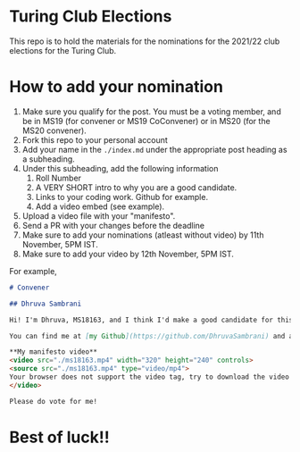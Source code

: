 # Turing Club Elections

This repo is to hold the materials for the nominations for the 2021/22 club elections for the Turing Club.

# How to add your nomination

1. Make sure you qualify for the post. You must be a voting member, and be in MS19 (for convener or MS19 CoConvener) or in MS20 (for the MS20 convener).
2. Fork this repo to your personal account
3. Add your name in the `./index.md` under the appropriate post heading as a subheading.
4. Under this subheading, add the following information
   1. Roll Number
   2. A VERY SHORT intro to why you are a good candidate.
   2. Links to your coding work. Github for example.
   3. Add a video embed (see example).
5. Upload a video file with your "manifesto".
6. Send a PR with your changes before the deadline
5. Make sure to add your nominations (atleast without video) by 11th November, 5PM IST.
6. Make sure to add your video by 12th November, 5PM IST.

For example,

```md
# Convener

## Dhruva Sambrani

Hi! I'm Dhruva, MS18163, and I think I'd make a good candidate for this post because I am very smart and have glasses.

You can find me at [my Github](https://github.com/DhruvaSambrani) and at [my website and blog](https://dhruvasambrani.github.io/).

**My manifesto video**
<video src="./ms18163.mp4" width="320" height="240" controls>
<source src="./ms18163.mp4" type="video/mp4">
Your browser does not support the video tag, try to download the video from <a href="./ms18163.mp4">here</a>
</video>

Please do vote for me!
```

# Best of luck!!
